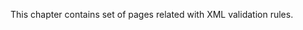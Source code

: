 ﻿<properties 
	pageTitle="XML" 
    pageName="xml"
    parentPageId="inspections"
/>

This chapter contains set of pages related with XML validation rules.